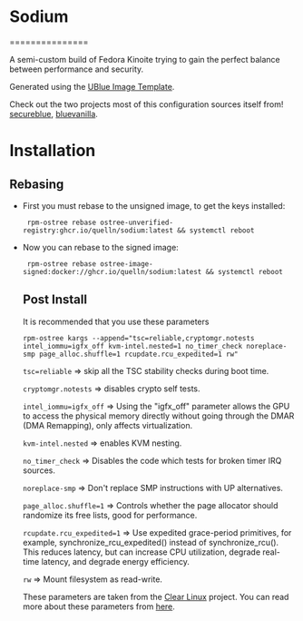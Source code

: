 # Sodium 
===============

A semi-custom build of Fedora Kinoite trying to gain the perfect balance between performance and security.

Generated using the [UBlue Image Template](https://github.com/ublue-os/image-template).

Check out the two projects most of this  configuration sources itself from!
[secureblue](https://github.com/secureblue/secureblue), [bluevanilla](https://github.com/aguslr/bluevanilla).

# Installation

## Rebasing

- First you must rebase to the unsigned image, to get the keys installed:
  
  ``` rpm-ostree rebase ostree-unverified-registry:ghcr.io/quelln/sodium:latest && systemctl reboot```

- Now you can rebase to the signed image:

  ``` rpm-ostree rebase ostree-image-signed:docker://ghcr.io/quelln/sodium:latest && systemctl reboot```

  ## Post Install
  It is recommended that you use these parameters
  
  ```rpm-ostree kargs --append="tsc=reliable,cryptomgr.notests intel_iommu=igfx_off kvm-intel.nested=1 no_timer_check noreplace-smp page_alloc.shuffle=1 rcupdate.rcu_expedited=1 rw"```
 
  `tsc=reliable` => skip all the TSC stability checks during boot time.
  
  `cryptomgr.notests` => disables crypto self tests.
  
  `intel_iommu=igfx_off` => Using the "igfx_off" parameter allows the GPU to access the physical memory directly without going through the DMAR (DMA Remapping), only affects virtualization.
  
  `kvm-intel.nested` => enables KVM nesting.
  
  `no_timer_check` => Disables the code which tests for broken timer IRQ sources.
  
  `noreplace-smp` => Don't replace SMP instructions with UP alternatives.
  
  `page_alloc.shuffle=1` => Controls whether the page allocator should randomize  its free lists, good for performance.
  
  `rcupdate.rcu_expedited=1` =>  Use expedited grace-period primitives, for example, synchronize_rcu_expedited() instead of synchronize_rcu().  This reduces latency, but can increase CPU utilization, degrade real-time latency, and degrade energy efficiency.
  
  `rw` => Mount filesystem as read-write.

   These parameters are taken from the [Clear Linux](https://www.clearlinux.org/) project.
   You can read more about these parameters from [here](https://www.kernel.org/doc/html/v6.1/admin-guide/kernel-parameters.html).
